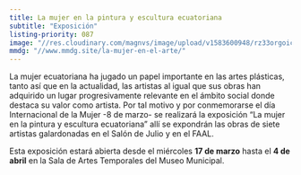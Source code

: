 ```yaml
---
title: La mujer en la pintura y escultura ecuatoriana
subtitle: "Exposición"
listing-priority: 087
image: "//res.cloudinary.com/magnvs/image/upload/v1583600948/rz33orgoicsip7inuifx.jpg"
mmdg: "//www.mmdg.site/la-mujer-en-el-arte/"
---
```

La mujer ecuatoriana ha jugado un papel importante en las artes plásticas, tanto así que en la actualidad, las artistas al igual que sus obras han adquirido un lugar progresivamente relevante en el ámbito social donde destaca su valor como artista. Por tal motivo y por conmemorarse el día Internacional de la Mujer -8 de marzo- se realizará la exposición “La mujer en la pintura y escultura ecuatoriana” allí se expondrán las obras de siete artistas galardonadas en el Salón de Julio y en el FAAL.

Esta exposición estará abierta desde el miércoles **17 de marzo** hasta el **4 de abril** en la Sala de Artes Temporales del Museo Municipal.
